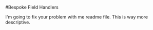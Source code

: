 #Bespoke Field Handlers

I'm going to fix your problem with me readme file.  This is way more descriptive.  
